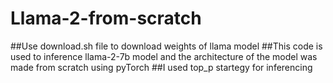 # Llama-2-from-scratch

##Use download.sh file to download weights of llama model 
##This code is used to inference llama-2-7b model and the architecture of the model was made from scratch using pyTorch
##I used top_p startegy for inferencing
